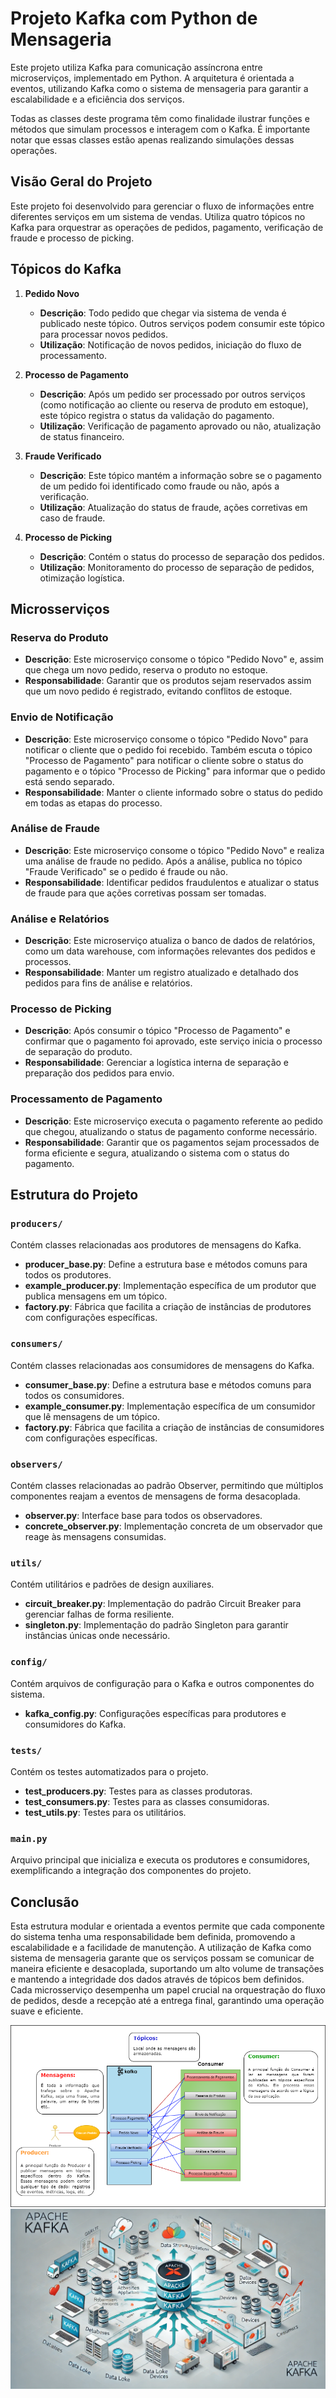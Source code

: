 # Projeto Kafka com Python de Mensageria



Este projeto utiliza Kafka para comunicação assíncrona entre microserviços, implementado em Python. A arquitetura é orientada a eventos, utilizando Kafka como o sistema de mensageria para garantir a escalabilidade e a eficiência dos serviços.

Todas as classes deste programa têm como finalidade ilustrar funções e métodos que simulam processos e interagem com o Kafka. É importante notar que essas classes estão apenas realizando simulações dessas operações.

## Visão Geral do Projeto

Este projeto foi desenvolvido para gerenciar o fluxo de informações entre diferentes serviços em um sistema de vendas. Utiliza quatro tópicos no Kafka para orquestrar as operações de pedidos, pagamento, verificação de fraude e processo de picking.

## Tópicos do Kafka

1. **Pedido Novo**
   - **Descrição**: Todo pedido que chegar via sistema de venda é publicado neste tópico. Outros serviços podem consumir este tópico para processar novos pedidos.
   - **Utilização**: Notificação de novos pedidos, iniciação do fluxo de processamento.

2. **Processo de Pagamento**
   - **Descrição**: Após um pedido ser processado por outros serviços (como notificação ao cliente ou reserva de produto em estoque), este tópico registra o status da validação do pagamento.
   - **Utilização**: Verificação de pagamento aprovado ou não, atualização de status financeiro.

3. **Fraude Verificado**
   - **Descrição**: Este tópico mantém a informação sobre se o pagamento de um pedido foi identificado como fraude ou não, após a verificação.
   - **Utilização**: Atualização do status de fraude, ações corretivas em caso de fraude.

4. **Processo de Picking**
   - **Descrição**: Contém o status do processo de separação dos pedidos.
   - **Utilização**: Monitoramento do processo de separação de pedidos, otimização logística.
  
## Microsserviços

### Reserva do Produto
- **Descrição**: Este microserviço consome o tópico "Pedido Novo" e, assim que chega um novo pedido, reserva o produto no estoque.
- **Responsabilidade**: Garantir que os produtos sejam reservados assim que um novo pedido é registrado, evitando conflitos de estoque.

### Envio de Notificação
- **Descrição**: Este microserviço consome o tópico "Pedido Novo" para notificar o cliente que o pedido foi recebido. Também escuta o tópico "Processo de Pagamento" para notificar o cliente sobre o status do pagamento e o tópico "Processo de Picking" para informar que o pedido está sendo separado.
- **Responsabilidade**: Manter o cliente informado sobre o status do pedido em todas as etapas do processo.

### Análise de Fraude
- **Descrição**: Este microserviço consome o tópico "Pedido Novo" e realiza uma análise de fraude no pedido. Após a análise, publica no tópico "Fraude Verificado" se o pedido é fraude ou não.
- **Responsabilidade**: Identificar pedidos fraudulentos e atualizar o status de fraude para que ações corretivas possam ser tomadas.

### Análise e Relatórios
- **Descrição**: Este microserviço atualiza o banco de dados de relatórios, como um data warehouse, com informações relevantes dos pedidos e processos.
- **Responsabilidade**: Manter um registro atualizado e detalhado dos pedidos para fins de análise e relatórios.

### Processo de Picking
- **Descrição**: Após consumir o tópico "Processo de Pagamento" e confirmar que o pagamento foi aprovado, este serviço inicia o processo de separação do produto.
- **Responsabilidade**: Gerenciar a logística interna de separação e preparação dos pedidos para envio.

### Processamento de Pagamento
- **Descrição**: Este microserviço executa o pagamento referente ao pedido que chegou, atualizando o status de pagamento conforme necessário.
- **Responsabilidade**: Garantir que os pagamentos sejam processados de forma eficiente e segura, atualizando o sistema com o status do pagamento.

## Estrutura do Projeto

### `producers/`
Contém classes relacionadas aos produtores de mensagens do Kafka.

- **producer_base.py**: Define a estrutura base e métodos comuns para todos os produtores.
- **example_producer.py**: Implementação específica de um produtor que publica mensagens em um tópico.
- **factory.py**: Fábrica que facilita a criação de instâncias de produtores com configurações específicas.

### `consumers/`
Contém classes relacionadas aos consumidores de mensagens do Kafka.

- **consumer_base.py**: Define a estrutura base e métodos comuns para todos os consumidores.
- **example_consumer.py**: Implementação específica de um consumidor que lê mensagens de um tópico.
- **factory.py**: Fábrica que facilita a criação de instâncias de consumidores com configurações específicas.

### `observers/`
Contém classes relacionadas ao padrão Observer, permitindo que múltiplos componentes reajam a eventos de mensagens de forma desacoplada.

- **observer.py**: Interface base para todos os observadores.
- **concrete_observer.py**: Implementação concreta de um observador que reage às mensagens consumidas.

### `utils/`
Contém utilitários e padrões de design auxiliares.

- **circuit_breaker.py**: Implementação do padrão Circuit Breaker para gerenciar falhas de forma resiliente.
- **singleton.py**: Implementação do padrão Singleton para garantir instâncias únicas onde necessário.

### `config/`
Contém arquivos de configuração para o Kafka e outros componentes do sistema.

- **kafka_config.py**: Configurações específicas para produtores e consumidores do Kafka.

### `tests/`
Contém os testes automatizados para o projeto.

- **test_producers.py**: Testes para as classes produtoras.
- **test_consumers.py**: Testes para as classes consumidoras.
- **test_utils.py**: Testes para os utilitários.

### `main.py`
Arquivo principal que inicializa e executa os produtores e consumidores, exemplificando a integração dos componentes do projeto.


## Conclusão

Esta estrutura modular e orientada a eventos permite que cada componente do sistema tenha uma responsabilidade bem definida, promovendo a escalabilidade e a facilidade de manutenção. A utilização de Kafka como sistema de mensageria garante que os serviços possam se comunicar de maneira eficiente e desacoplada, suportando um alto volume de transações e mantendo a integridade dos dados através de tópicos bem definidos. Cada microsserviço desempenha um papel crucial na orquestração do fluxo de pedidos, desde a recepção até a entrega final, garantindo uma operação suave e eficiente.



<img src="Images/Kafka sistema pedido.png">
<img src="Images/iakafka.png">

